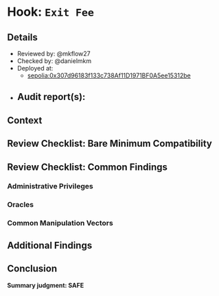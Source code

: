 # Hook: `Exit Fee`

## Details
- Reviewed by: @mkflow27
- Checked by: @danielmkm
- Deployed at:
    - [sepolia:0x307d96183f133c738Af11D1971BF0A5ee15312be](https://sepolia.etherscan.io/address/0x307d96183f133c738Af11D1971BF0A5ee15312be)
- Audit report(s):
    - 

## Context

## Review Checklist: Bare Minimum Compatibility

## Review Checklist: Common Findings

### Administrative Privileges

### Oracles

### Common Manipulation Vectors

## Additional Findings

## Conclusion
**Summary judgment: SAFE**